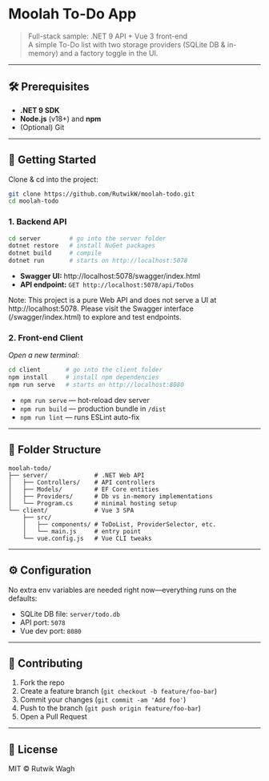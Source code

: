 # Moolah To-Do App

> Full-stack sample: .NET 9 API + Vue 3 front-end  
> A simple To-Do list with two storage providers (SQLite DB & in-memory) and a factory toggle in the UI.

---

## 🛠️ Prerequisites

- **.NET 9 SDK**  
- **Node.js** (v18+) and **npm**  
- (Optional) Git

---

## 🚀 Getting Started

Clone & cd into the project:

```bash
git clone https://github.com/RutwikW/moolah-todo.git
cd moolah-todo
```

### 1. Backend API

```bash
cd server        # go into the server folder
dotnet restore   # install NuGet packages
dotnet build     # compile
dotnet run       # starts on http://localhost:5078
```

- **Swagger UI:** http://localhost:5078/swagger/index.html  
- **API endpoint:** `GET http://localhost:5078/api/ToDos`

Note:
This project is a pure Web API and does not serve a UI at http://localhost:5078.
Please visit the Swagger interface (/swagger/index.html) to explore and test endpoints.


### 2. Front-end Client

_Open a new terminal:_

```bash
cd client       # go into the client folder
npm install     # install npm dependencies
npm run serve   # starts on http://localhost:8080
```

- `npm run serve` — hot-reload dev server  
- `npm run build` — production bundle in `/dist`  
- `npm run lint`  — runs ESLint auto-fix  

---

## 📂 Folder Structure

```
moolah-todo/
├── server/             # .NET Web API
│   ├── Controllers/    # API controllers
│   ├── Models/         # EF Core entities
│   ├── Providers/      # Db vs in-memory implementations
│   └── Program.cs      # minimal hosting setup
└── client/             # Vue 3 SPA
    ├── src/
    │   ├── components/ # ToDoList, ProviderSelector, etc.
    │   └── main.js     # entry point
    └── vue.config.js   # Vue CLI tweaks
```

---

## ⚙️ Configuration

No extra env variables are needed right now—everything runs on the defaults:

- SQLite DB file: `server/todo.db`  
- API port: `5078`  
- Vue dev port: `8080`

---

## 🤝 Contributing

1. Fork the repo  
2. Create a feature branch (`git checkout -b feature/foo-bar`)  
3. Commit your changes (`git commit -am 'Add foo'`)  
4. Push to the branch (`git push origin feature/foo-bar`)  
5. Open a Pull Request  

---

## 📄 License

MIT © Rutwik Wagh

